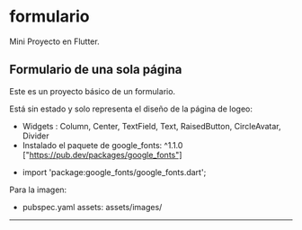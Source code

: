 # formulario

Mini Proyecto en Flutter.

## Formulario de una sola página

Este es un proyecto básico de un formulario.

Está sin estado y solo representa el diseño de la página de logeo:

- Widgets : Column, Center, TextField, Text, RaisedButton, CircleAvatar, Divider
- Instalado el paquete de google_fonts: ^1.1.0
["https://pub.dev/packages/google_fonts"]

* import 'package:google_fonts/google_fonts.dart';


Para la imagen:
-  pubspec.yaml
      assets:
        assets/images/

----------------------------------------------------


